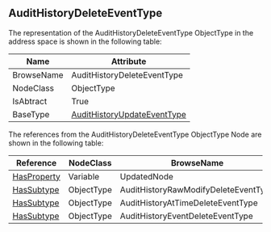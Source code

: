 <!-- objecttype -->
## AuditHistoryDeleteEventType
The representation of the AuditHistoryDeleteEventType ObjectType in the address space is shown in the following table:  

|Name|Attribute|
|---|---|
|BrowseName|AuditHistoryDeleteEventType|
|NodeClass|ObjectType|
|IsAbtract|True|
|BaseType|[AuditHistoryUpdateEventType](../../../Part5/ObjectTypes/AuditHistoryUpdateEventType/readme.md)|

The references from the AuditHistoryDeleteEventType ObjectType Node are shown in the following table:  

|Reference|NodeClass|BrowseName|DataType|TypeDefinition|ModellingRule|
|---|---|---|---|---|---|
|[HasProperty](../../../Part3/ReferenceTypes/HasProperty/readme.md)|Variable|UpdatedNode|[NodeId](../../../Part3/DataTypes/NodeId/readme.md)|[PropertyType](../../Part5/VariableTypes/PropertyType/readme.md)|[Mandatory](../../Objects/Mandatory/readme.md)|
|[HasSubtype](../../../Part3/ReferenceTypes/HasSubtype/readme.md)|ObjectType|AuditHistoryRawModifyDeleteEventType||||
|[HasSubtype](../../../Part3/ReferenceTypes/HasSubtype/readme.md)|ObjectType|AuditHistoryAtTimeDeleteEventType||||
|[HasSubtype](../../../Part3/ReferenceTypes/HasSubtype/readme.md)|ObjectType|AuditHistoryEventDeleteEventType||||

